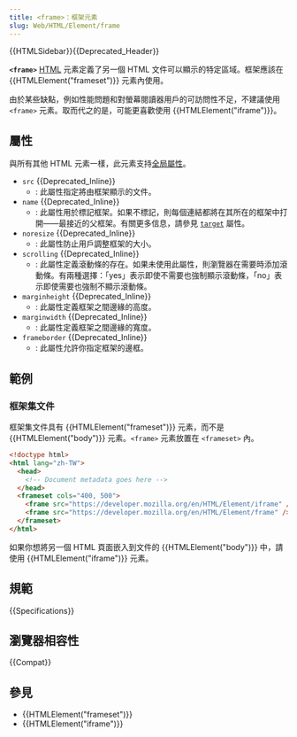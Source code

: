 ```yaml
---
title: <frame>：框架元素
slug: Web/HTML/Element/frame
---
```


{{HTMLSidebar}}{{Deprecated_Header}}

**`<frame>`** [HTML](/zh-TW/docs/Web/HTML) 元素定義了另一個 HTML 文件可以顯示的特定區域。框架應該在 {{HTMLElement("frameset")}} 元素內使用。

由於某些缺點，例如性能問題和對螢幕閱讀器用戶的可訪問性不足，不建議使用 `<frame>` 元素。取而代之的是，可能更喜歡使用 {{HTMLElement("iframe")}}。

## 屬性

與所有其他 HTML 元素一樣，此元素支持[全局屬性](/zh-TW/docs/Web/HTML/Global_attributes)。

- `src` {{Deprecated_Inline}}
  - : 此屬性指定將由框架顯示的文件。
- `name` {{Deprecated_Inline}}
  - : 此屬性用於標記框架。如果不標記，則每個連結都將在其所在的框架中打開——最接近的父框架。有關更多信息，請參見 [`target`](/zh-TW/docs/Web/HTML/Element/a#target) 屬性。
- `noresize` {{Deprecated_Inline}}
  - : 此屬性防止用戶調整框架的大小。
- `scrolling` {{Deprecated_Inline}}
  - : 此屬性定義滾動條的存在。如果未使用此屬性，則瀏覽器在需要時添加滾動條。有兩種選擇：「yes」表示即使不需要也強制顯示滾動條，「no」表示即使需要也強制不顯示滾動條。
- `marginheight` {{Deprecated_Inline}}
  - : 此屬性定義框架之間邊緣的高度。
- `marginwidth` {{Deprecated_Inline}}
  - : 此屬性定義框架之間邊緣的寬度。
- `frameborder` {{Deprecated_Inline}}
  - : 此屬性允許你指定框架的邊框。

## 範例

### 框架集文件

框架集文件具有 {{HTMLElement("frameset")}} 元素，而不是 {{HTMLElement("body")}} 元素。`<frame>` 元素放置在 `<frameset>` 內。

```html
<!doctype html>
<html lang="zh-TW">
  <head>
    <!-- Document metadata goes here -->
  </head>
  <frameset cols="400, 500">
    <frame src="https://developer.mozilla.org/en/HTML/Element/iframe" />
    <frame src="https://developer.mozilla.org/en/HTML/Element/frame" />
  </frameset>
</html>
```

如果你想將另一個 HTML 頁面嵌入到文件的 {{HTMLElement("body")}} 中，請使用 {{HTMLElement("iframe")}} 元素。

## 規範

{{Specifications}}

## 瀏覽器相容性

{{Compat}}

## 參見

- {{HTMLElement("frameset")}}
- {{HTMLElement("iframe")}}
